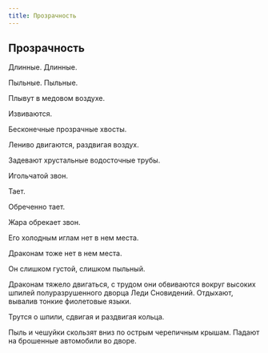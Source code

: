 ```yaml
---
title: Прозрачность
---
```

## Прозрачность

Длинные. Длинные.

Пыльные. Пыльные.

Плывут в медовом воздухе.

Извиваются.

Бесконечные прозрачные хвосты.

Лениво двигаются, раздвигая воздух.

Задевают хрустальные водосточные трубы.

Игольчатой звон.

Тает.

Обреченно тает.

Жара обрекает звон.

Его холодным иглам нет в нем места.

Драконам тоже нет в нем места.

Он слишком густой, слишком пыльный.

Драконам тяжело двигаться, с трудом они обвиваются вокруг высоких шпилей полуразрушенного дворца Леди Сновидений. Отдыхают, вывалив тонкие фиолетовые языки.

Трутся о шпили, сдвигая и раздвигая кольца.

Пыль и чешуйки скользят вниз по острым черепичным крышам. Падают на брошенные автомобили во дворе.